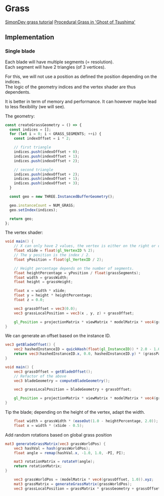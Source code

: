 # Grass

[SimonDev grass tutorial](https://www.youtube.com/watch?v=bp7REZBV4P4)
[Procedural Grass in 'Ghost of Tsushima'](https://www.youtube.com/watch?v=bp7REZBV4P4)

## Implementation

### Single blade

Each blade will have multiple segments (= resolution).   
Each segment will have 2 triangles (of 3 vertices). 

For this, we will not use a position as defined the position depending on the indices.   
The logic of the geometry indices and the vertex shader are thus dependents.    

It is better in term of memory and performance. It can however maybe lead to less flexibility (we will see).

The geometry:

```ts
const createGrassGeometry = () => {
  const indices = [];
  for (let i = 0; i < GRASS_SEGMENTS; ++i) {
    const indexOffset = i * 2;

    // first triangle
    indices.push(indexOffset + 0);
    indices.push(indexOffset + 1);
    indices.push(indexOffset + 2);

    // second triangle
    indices.push(indexOffset + 2);
    indices.push(indexOffset + 1);
    indices.push(indexOffset + 3);
  }

  const geo = new THREE.InstancedBufferGeometry();

  geo.instanceCount = NUM_GRASS;
  geo.setIndex(indices);

  return geo;
};
```

The vertex shader:

```glsl
void main() {
    // X can only have 2 values, the vertex is either on the right or on the left side.
    float xSide = float(gl_VertexID % 2);
    // The y position is the index / 2.
    float yPosition = float(gl_VertexID / 2);

    // Height percentage depends on the number of segments.
    float heightPercentage = yPosition / float(grassSegments);
    float width = grassWidth;
    float height = grassHeight;

    float x = width * xSide;
    float y = height * heightPercentage;
    float z = 0.0;

    vec3 grassOffset = vec3(0.0);
    vec3 grassLocalPosition = vec3(x , y, z) + grassOffset;

    gl_Position = projectionMatrix * viewMatrix * modelMatrix * vec4(grassLocalPosition, 1.0);
}
```

We can generate an offset based on the instance ID.

```glsl
vec3 getBladeOffset() {
    vec2 hashedInstanceID = quickHash(float(gl_InstanceID)) * 2.0 - 1.0; // Recenter
    return vec3(hashedInstanceID.x, 0.0, hashedInstanceID.y) * (grassPatchSize / 2.0);
}

void main() {
    vec3 grassOffset = getBladeOffset();
    // Refactor of the above
    vec3 bladeGeometry = computeBladeGeometry();

    vec3 grassLocalPosition = bladeGeometry + grassOffset;

    gl_Position = projectionMatrix * viewMatrix * modelMatrix * vec4(grassLocalPosition, 1.0);
}
```

Tip the blade; depending on the height of the vertex, adapt the width.

```glsl
    float width = grassWidth * (easeOut(1.0 - heightPercentage, 2.0));
    float x = width * (xSide - 0.5);
```

Add random rotations based on global grass position

```glsl
mat3 generateGrassMatrix(vec3 grassWorldPos) {
    vec3 hashVal = hash(grassWorldPos);
    float angle = remap(hashVal.x, -1.0, 1.0, -PI, PI);

    mat3 rotationMatrix = rotateY(angle);
    return rotationMatrix;
}
```

```glsl
    vec3 grassWorldPos = (modelMatrix * vec4(grassOffset, 1.0)).xyz;
    mat3 grassMatrix = generateGrassMatrix(grassWorldPos);
    vec3 grassLocalPosition = grassMatrix * grassGeometry + grassOffset;
```
